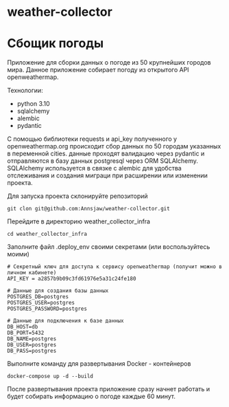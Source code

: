 # weather-collector
# Сбощик погоды

Приложение для сборки данных о погоде из 50 крупнейших городов мира.
Данное приложение собирает погоду из открытого API openweathermap.

Технологии:
- python 3.10
- sqlalchemy
- alembic
- pydantic

C помощью библиотеки requests и api_key полученного у openweathermap.org происходит сбор данных по 50 городам указанных в переменной cities. данные проходят валидацию через pydantic и отправляются в базу данных postgresql через ORM SQLAlchemy. SQLAlchemy используется в связке с  alembiс для удобства отслеживания и создания миграци при расширении или изменении проекта.

Для запуска проекта склонируйте репозиторий
```
git clon git@github.com:Annsjaw/weather-collector.git
```
Перейдите в директорию weather_collector_infra
```
cd weather_collector_infra
```
Заполните файл .deploy_env своими секретами (или воспользуйтесь моими)
```
# Секретный ключ для доступа к сервису openweathermap (получит можно в личном кабинете)
API_KEY = a2857b9b09c3fd61976e5a31c24fe180

# Данные для создания базы данных
POSTGRES_DB=postgres
POSTGRES_USER=postgres
POSTGRES_PASSWORD=postgres

# Данные для подключения к базе данных
DB_HOST=db
DB_PORT=5432
DB_NAME=postgres
DB_USER=postgres
DB_PASS=postgres
```
Выполните команду для развертывания Docker - контейнеров
```
docker-compose up -d --build
```

После развертывания проекта приложение сразу начнет работать и будет собирать информацию о погоде каждые 60 минут.
